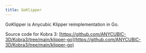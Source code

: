 ```yaml
---
title: GoKlipper
---
```


GoKlipper is Anycubic Klipper reimplementation in Go.

Source code for Kobra 3: [https://github.com/ANYCUBIC-3D/Kobra3/tree/main/klipper-go](https://github.com/ANYCUBIC-3D/Kobra3/tree/main/klipper-go)
